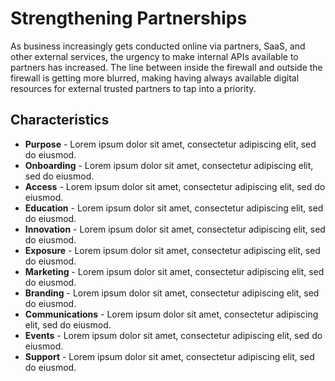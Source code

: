 # Strengthening Partnerships
As business increasingly gets conducted online via partners, SaaS, and other external services, the urgency to make internal APIs available to partners has increased. The line between inside the firewall and outside the firewall is getting more blurred, making having always available digital resources for external trusted partners to tap into a priority. 

## Characteristics

- **Purpose** - Lorem ipsum dolor sit amet, consectetur adipiscing elit, sed do eiusmod.
- **Onboarding** - Lorem ipsum dolor sit amet, consectetur adipiscing elit, sed do eiusmod.
- **Access** - Lorem ipsum dolor sit amet, consectetur adipiscing elit, sed do eiusmod.
- **Education** - Lorem ipsum dolor sit amet, consectetur adipiscing elit, sed do eiusmod.
- **Innovation** - Lorem ipsum dolor sit amet, consectetur adipiscing elit, sed do eiusmod.
- **Exposure** - Lorem ipsum dolor sit amet, consectetur adipiscing elit, sed do eiusmod.
- **Marketing** - Lorem ipsum dolor sit amet, consectetur adipiscing elit, sed do eiusmod.
- **Branding** - Lorem ipsum dolor sit amet, consectetur adipiscing elit, sed do eiusmod.
- **Communications** - Lorem ipsum dolor sit amet, consectetur adipiscing elit, sed do eiusmod.
- **Events** - Lorem ipsum dolor sit amet, consectetur adipiscing elit, sed do eiusmod.
- **Support** - Lorem ipsum dolor sit amet, consectetur adipiscing elit, sed do eiusmod.